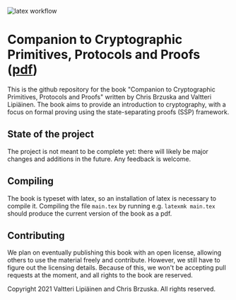 ![latex workflow](https://github.com/vlipiainen/cryptoproofcompanion/actions/workflows/latex.yml/badge.svg)

# Companion to Cryptographic Primitives, Protocols and Proofs ([pdf](https://vlipiainen.github.io/cryptoproofcompanion/CryptoCompanion.pdf))
This is the github repository for the book "Companion to Cryptographic Primitives, Protocols and Proofs" written by Chris Brzuska and Valtteri Lipiäinen. The book aims to provide an introduction to cryptography, with a focus on formal proving using the state-separating proofs (SSP) framework.
## State of the project
The project is not meant to be complete yet: there will likely be major changes and additions in the future. Any feedback is welcome.
## Compiling
The book is typeset with latex, so an installation of latex is necessary to compile it. Compiling the file ```main.tex``` by running e.g. ```latexmk main.tex``` should produce the current version of the book as a pdf.
## Contributing
We plan on eventually publishing this book with an open license, allowing others to use the material freely and contribute. However, we still have to figure out the licensing details. Because of this, we won't be accepting pull requests at the moment, and all rights to the book are reserved.

Copyright 2021 Valtteri Lipiäinen and Chris Brzuska. All rights reserved.
